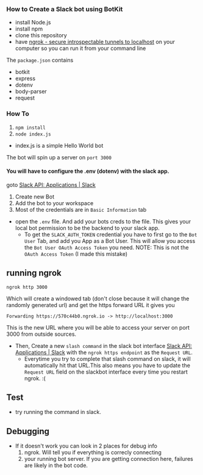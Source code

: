 ### How to Create a Slack bot using BotKit


- install Node.js 
- install npm 
- clone this repository
- have [ngrok - secure introspectable tunnels to localhost](https://ngrok.com/) on your computer so you can run it from your command line


The `package.json` contains 

* botkit
* express 
* dotenv 
* body-parser 
* request

### How To

1. `npm install`
2. `node index.js`
* index.js is a simple Hello World bot

The bot will spin up a server on `port 3000`


#### You will have to configure the .env (dotenv) with the slack app. 

goto [Slack API: Applications \| Slack](https://api.slack.com/apps)
1. Create new Bot 
2. Add the bot to your workspace
3. Most of the credentials are in `Basic Information` tab

- open the `.env` file. And add your bots creds to the file. This gives your local bot permission to be the backend to your slack app. 
   - To get the  `SLACK_AUTH_TOKEN` credential you have to first go to the `Bot User` Tab, and add you App as a Bot User. This will allow you access the `Bot User OAuth Access Token` you need. NOTE: This is not the `OAuth Access Token` (I made this mistake)

   


## running ngrok
 `ngrok http 3000`
 
 Which will create a windowed tab (don't close because it will change the randomly generated url)
 and get the https forward URL it gives you 
 
 ```
 Forwarding https://570c44b0.ngrok.io -> http://localhost:3000
 ```        
This is the new URL where you will be able to access your server on port 3000 from outside sources. 

 * Then, Create a new `slash command` in the slack bot interface [Slack API: Applications \| Slack](https://api.slack.com/apps) with the `ngrok https endpoint` as the `Request URL`. 
      * Everytime you try to complete that slash command on slack, it will automatically hit that URL.This also means you have to update the `Request URL` field on the slackbot interface every time you restart ngrok. :( 


## Test 
- try running the command in slack.

## Debugging 
- If it doesn't work you can look in 2 places for debug info 
  1. ngrok. Will tell you if everything is correcly connecting
  2. your running bot server. If you are getting connection here, failures are likely in the bot code. 


 
 
 
 


